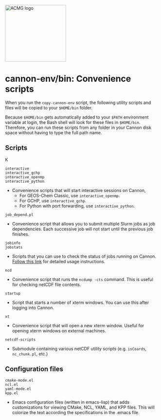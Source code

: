 <a href="https://acmg.seas.harvard.edu"><img src="https://acmg.seas.harvard.edu/sites/projects.iq.harvard.edu/files/acmg/files/img_acmg_logo_small.png" width="200" height="187" alt="ACMG logo"></a>

# cannon-env/bin: Convenience scripts

When you run the `copy-cannon-env` script, the following utility scripts and files will be copied to your `$HOME/bin` folder.

Because `$HOME/bin` gets automatically added to your `$PATH` environment variable at login, the Bash shell will look for these files in `$HOME/bin`.  Therefore, you can run these scripts from any folder in your Cannon disk space without having to type the full path name.

## Scripts
K
```
interactive
interactive_gchp
interactive_openmp
interactive_python
```
  - Convenience scripts that will start interactive sessions on Cannon,
     - For GEOS-Chem Classic, use `interactive_openmp`.
     - For GCHP, use `interactive_gchp`.
     - For Python with port forwarding, use `interactive_python`.

`job_depend.pl`
  - Convenience script that allows you to submit multiple Slurm jobs as job dependencies.  Each successive job will not start until the previous job finishes.

```
jobinfo
jobstats
```
  - Scripts that you can use to check the status of jobs running on Cannon.  [Follow this link](https://github.com/Harvard-ACMG/knowledge-base/blob/main/using-slurm-on-cannon-3.md) for detailed usage instructions.

`ncd`
  - Convenience script that runs the `ncdump -cts` command.  This is useful for checking netCDF file contents.

`startup`
  - Script that starts a number of xterm windows.  You can use this after logging into Cannon.

`xt`
  - Convenience script that will open a new xterm window.  Useful for opening xterm windows on external machines.

`netcdf-scripts`
  - Submodule containing various netCDF utility scripts (e.g. `isCoards`, `nc_chunk.pl`, etc.)


## Configuration files

```
cmake-mode.el
ncl.el
yaml-mode.el
kpp.el
```
- Emacs configuration files (written in emacs-lisp) that adds
  customizations for viewing CMake, NCL, YAML, and KPP files.
  This will colorize the text according the specifications in
  the .emacs file.
